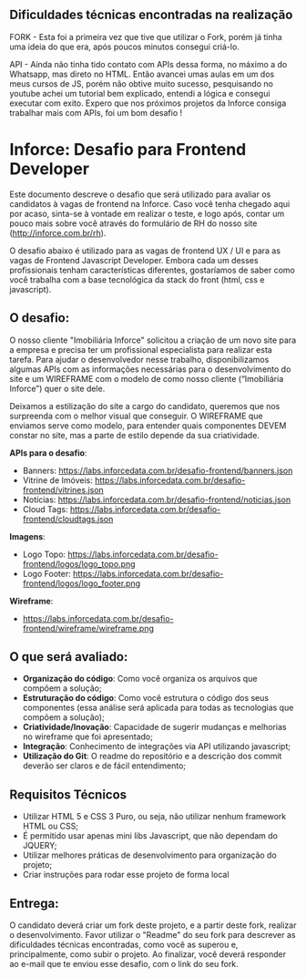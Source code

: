 ## Dificuldades técnicas encontradas na realização

FORK - Esta foi a primeira vez que tive que utilizar o Fork, porém já tinha uma ideia do que era, após poucos minutos consegui criá-lo.

API - Ainda não tinha tido contato com APIs dessa forma, no máximo a do Whatsapp, mas direto no HTML. Então avancei umas aulas em um dos meus cursos de JS, porém não obtive muito sucesso, pesquisando no youtube achei um tutorial bem explicado, entendi a lógica e consegui executar com exito. Expero que nos próximos projetos da Inforce consiga trabalhar mais com APIs, foi um bom desafio !

# Inforce: Desafio para Frontend Developer

Este documento descreve o desafio que será utilizado para avaliar os candidatos à vagas de frontend na Inforce. Caso você tenha chegado aqui por acaso, sinta-se à vontade em realizar o teste, e logo após, contar um pouco mais sobre você através do formulário de RH do nosso site (http://inforce.com.br/rh).

O desafio abaixo é utilizado para as vagas de frontend UX / UI e para as vagas de Frontend Javascript Developer. Embora cada um desses profissionais tenham características diferentes, gostaríamos de saber como você trabalha com a base tecnológica da stack do front (html, css e javascript).

## O desafio:

O nosso cliente "Imobiliária Inforce" solicitou a criação de um novo site para a empresa e precisa ter um profissional especialista para realizar esta tarefa. Para ajudar o desenvolvedor nesse trabalho, disponibilizamos algumas APIs com as informações necessárias para o desenvolvimento do site e um WIREFRAME com o modelo de como nosso cliente (“Imobiliária Inforce”) quer o site dele.

Deixamos a estilização do site a cargo do candidato, queremos que nos surpreenda com o melhor visual que conseguir. O WIREFRAME que enviamos serve como modelo, para entender quais componentes DEVEM constar no site, mas a parte de estilo depende da sua criatividade.

**APIs para o desafio**:

- Banners: https://labs.inforcedata.com.br/desafio-frontend/banners.json
- Vitrine de Imóveis: https://labs.inforcedata.com.br/desafio-frontend/vitrines.json
- Notícias: https://labs.inforcedata.com.br/desafio-frontend/noticias.json
- Cloud Tags: https://labs.inforcedata.com.br/desafio-frontend/cloudtags.json

**Imagens**:

- Logo Topo: https://labs.inforcedata.com.br/desafio-frontend/logos/logo_topo.png
- Logo Footer: https://labs.inforcedata.com.br/desafio-frontend/logos/logo_footer.png

**Wireframe**:

- https://labs.inforcedata.com.br/desafio-frontend/wireframe/wireframe.png

## O que será avaliado:

- **Organização do código**: Como você organiza os arquivos que compõem a solução;
- **Estruturação do código**: Como você estrutura o código dos seus componentes (essa análise será aplicada para todas as tecnologias que compõem a solução);
- **Criatividade/Inovação**: Capacidade de sugerir mudanças e melhorias no wireframe que foi apresentado;
- **Integração**: Conhecimento de integrações via API utilizando javascript;
- **Utilização do Git**: O readme do repositório e a descrição dos commit deverão ser claros e de fácil entendimento;

## Requisitos Técnicos

- Utilizar HTML 5 e CSS 3 Puro, ou seja, não utilizar nenhum framework HTML ou CSS;
- É permitido usar apenas mini libs Javascript, que não dependam do JQUERY;
- Utilizar melhores práticas de desenvolvimento para organização do projeto;
- Criar instruções para rodar esse projeto de forma local

## Entrega:

O candidato deverá criar um fork deste projeto, e a partir deste fork, realizar o desenvolvimento. Favor utilizar o "Readme" do seu fork para descrever as dificuldades técnicas encontradas, como você as superou e, principalmente, como subir o projeto. Ao finalizar, você deverá responder ao e-mail que te enviou esse desafio, com o link do seu fork.
